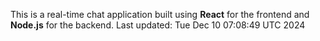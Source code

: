 This is a real-time chat application built using **React** for the frontend and **Node.js** for the backend.
Last updated: Tue Dec 10 07:08:49 UTC 2024
